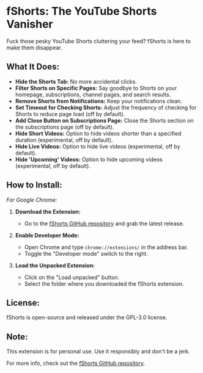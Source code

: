# fShorts: The YouTube Shorts Vanisher

Fuck those pesky YouTube Shorts cluttering your feed? fShorts is here to make them disappear.

## What It Does:

- **Hide the Shorts Tab:** No more accidental clicks.
- **Filter Shorts on Specific Pages:** Say goodbye to Shorts on your homepage, subscriptions, channel pages, and search results.
- **Remove Shorts from Notifications:** Keep your notifications clean.
- **Set Timeout for Checking Shorts:** Adjust the frequency of checking for Shorts to reduce page load (off by default).
- **Add Close Button on Subscriptions Page:** Close the Shorts section on the subscriptions page (off by default).
- **Hide Short Videos:** Option to hide videos shorter than a specified duration (experimental, off by default).
- **Hide Live Videos:** Option to hide live videos (experimental, off by default).
- **Hide 'Upcoming' Videos:** Option to hide upcoming videos (experimental, off by default).

## How to Install:

*For Google Chrome:*

1. **Download the Extension:**
   - Go to the [fShorts GitHub repository](https://github.com/0nk4r/fShorts) and grab the latest release.

2. **Enable Developer Mode:**
   - Open Chrome and type `chrome://extensions/` in the address bar.
   - Toggle the "Developer mode" switch to the right.

3. **Load the Unpacked Extension:**
   - Click on the "Load unpacked" button.
   - Select the folder where you downloaded the fShorts extension.


## License:

fShorts is open-source and released under the GPL-3.0 license.

## Note:

This extension is for personal use. Use it responsibly and don't be a jerk.

For more info, check out the [fShorts GitHub repository](https://github.com/0nk4r/fShorts).
